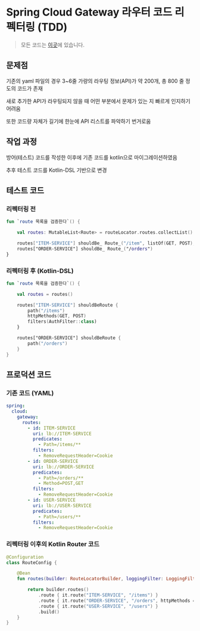# Spring Cloud Gateway 라우터 코드 리펙터링 (TDD)

> 모든 코드는 [이곳](https://github.com/progress0407/experience-repository-for-resume/blob/main/philo-resume-project/gateway-router-test/src/test/kotlin/io/philo/gateway/GatewayAppTestByDsl.kt)에 있습니다.

## 문제점

기존의 yaml 파일의 경우 3~6줄 가량의 라우팅 정보(API)가 약 200개, 총 800 줄 정도의 코드가 존재

새로 추가한 API가 라우팅되지 않을 때 어떤 부분에서 문제가 있는 지 빠르게 인지하기 어려움

또한 코드량 자체가 길기에 한눈에 API 리스트를 파악하기 번거로움

## 작업 과정

방어(테스트) 코드를 작성한 이후에 기존 코드를 kotlin으로 마이그레이션하였음

추후 테스트 코드를 Kotlin-DSL 기반으로 변경


## 테스트 코드

### 리펙터링 전

```kotlin
fun `route 목록을 검증한다`() {

    val routes: MutableList<Route> = routeLocator.routes.collectList().block()!!

    routes["ITEM-SERVICE"] shouldBe_ Route_("/item", listOf(GET, POST), AuthFilter::class)
    routes["ORDER-SERVICE"] shouldBe_ Route_("/orders")
}
```

### 리펙터링 후 (Kotlin-DSL)

```kotlin
fun `route 목록을 검증한다`() {

    val routes = routes()

    routes["ITEM-SERVICE"] shouldBeRoute {
        path("/items")
        httpMethods(GET, POST)
        filters(AuthFilter::class)
    }

    routes["ORDER-SERVICE"] shouldBeRoute {
        path("/orders")
    }
}

```

## 프로덕션 코드

### 기존 코드 (YAML)

```yaml
spring:
  cloud:
    gateway:
      routes:
        - id: ITEM-SERVICE
          uri: lb://ITEM-SERVICE
          predicates:
            - Path=/items/**
          filters:
            - RemoveRequestHeader=Cookie
        - id: ORDER-SERVICE
          uri: lb://ORDER-SERVICE
          predicates:
            - Path=/orders/**
            - Method=POST,GET
          filters:
            - RemoveRequestHeader=Cookie
        - id: USER-SERVICE
          uri: lb://USER-SERVICE
          predicates:
            - Path=/users/**
          filters:
            - RemoveRequestHeader=Cookie
```

### 리펙터링 이후의 Kotlin Router 코드

```kotlin
@Configuration
class RouteConfig {

    @Bean
    fun routes(builder: RouteLocatorBuilder, loggingFilter: LoggingFilter): RouteLocator {

        return builder.routes()
            .route { it.route("ITEM-SERVICE", "/items") }
            .route { it.route("ORDER-SERVICE", "/orders", httpMethods = arrayOf(POST, GET)) }
            .route { it.route("USER-SERVICE", "/users") }
            .build()
    }
}
```